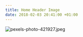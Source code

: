 ```yaml
---
title: Home Header Image
date: 2018-02-03 20:41:00 +01:00
---
```


![pexels-photo-421927.jpeg](/uploads/pexels-photo-421927.jpg)